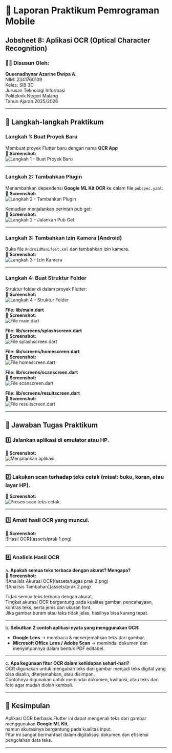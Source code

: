 # 📱 Laporan Praktikum Pemrograman Mobile  
## **Jobsheet 8: Aplikasi OCR (Optical Character Recognition)**  

### 👩‍💻 **Disusun Oleh:**  
**Queenadhynar Azarine Dwipa A.**  
NIM: 2341760109  
Kelas: SIB 3C  
Jurusan Teknologi Informasi  
Politeknik Negeri Malang  
Tahun Ajaran 2025/2026  

---

## 🧩 **Langkah-langkah Praktikum**

### **Langkah 1: Buat Proyek Baru**
Membuat proyek Flutter baru dengan nama **OCR App**  
📸 **Screenshot:**  
![Langkah 1 - Buat Proyek Baru](assets/1.png)

---

### **Langkah 2: Tambahkan Plugin**
Menambahkan dependensi **Google ML Kit OCR** ke dalam file `pubspec.yaml`:  
📸 **Screenshot:**  
![Langkah 2 - Tambahkan Plugin](assets/2.png)

Kemudian menjalankan perintah pub get:  
📸 **Screenshot:**  
![Langkah 2 - Jalankan Pub Get](assets/3.png)

---

### **Langkah 3: Tambahkan Izin Kamera (Android)**
Buka file `AndroidManifest.xml` dan tambahkan izin kamera.  
📸 **Screenshot:**  
![Langkah 3 - Izin Kamera](assets/4.png)

---

### **Langkah 4: Buat Struktur Folder**
Struktur folder di dalam proyek Flutter:  
📸 **Screenshot:**  
![Langkah 4 - Struktur Folder](assets/5.png)

**File: lib/main.dart**  
📸 **Screenshot:**  
![File main.dart](assets/6.png)

**File: lib/screens/splashscreen.dart**  
📸 **Screenshot:**  
![File splashscreen.dart](assets/7.png)

**File: lib/screens/homescreen.dart**  
📸 **Screenshot:**  
![File homescreen.dart](assets/8.png)

**File: lib/screens/scanscreen.dart**  
📸 **Screenshot:**  
![File scanscreen.dart](assets/9.png)

**File: lib/screens/resultscreen.dart**  
📸 **Screenshot:**  
![File resultscreen.dart](assets/10.png)

---

## 🧠 **Jawaban Tugas Praktikum**

### 1️⃣ Jalankan aplikasi di emulator atau HP.
📸 **Screenshot:**  
![Menjalankan aplikasi](assets/p.png)

---

### 2️⃣ Lakukan scan terhadap teks cetak (misal: buku, koran, atau layar HP).
📸 **Screenshot:**  
![Proses scan teks cetak](assets/prak.png)

---

### 3️⃣ Amati hasil OCR yang muncul.
📸 **Screenshot:**  
![Hasil OCR](assets/prak 1.png)

---

### 4️⃣ Analisis Hasil OCR

a. **Apakah semua teks terbaca dengan akurat? Mengapa?**  
📸 **Screenshot:**  
![Analisis Akurasi OCR](assets/tugas prak 2.png)  
![Analisis Tambahan](assets/prak 2.png)

Tidak semua teks terbaca dengan akurat.  
Tingkat akurasi OCR bergantung pada kualitas gambar, pencahayaan, kontras teks, serta jenis dan ukuran font.  
Jika gambar buram atau teks tidak jelas, hasilnya bisa kurang tepat.

---

b. **Sebutkan 2 contoh aplikasi nyata yang menggunakan OCR:**  
- **Google Lens** → membaca & menerjemahkan teks dari gambar.  
- **Microsoft Office Lens / Adobe Scan** → memindai dokumen dan menyimpannya dalam bentuk PDF editabel.

---

c. **Apa kegunaan fitur OCR dalam kehidupan sehari-hari?**  
OCR digunakan untuk mengubah teks dari gambar menjadi teks digital yang bisa disalin, diterjemahkan, atau disimpan.  
Contohnya digunakan untuk memindai dokumen, kwitansi, atau teks dari foto agar mudah diolah kembali.

---

## 🧾 **Kesimpulan**
Aplikasi OCR berbasis Flutter ini dapat mengenali teks dari gambar menggunakan **Google ML Kit**,  
namun akurasinya bergantung pada kualitas input.  
Fitur ini sangat bermanfaat dalam digitalisasi dokumen dan efisiensi pengolahan data teks.

---
